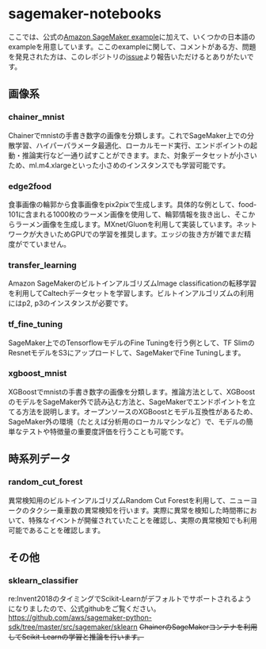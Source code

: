 # sagemaker-notebooks

ここでは、公式の[Amazon SageMaker example](https://github.com/awslabs/amazon-sagemaker-examples)に加えて、いくつかの日本語のexampleを用意しています。ここのexampleに関して、コメントがある方、問題を発見された方は、このレポジトリの[issue](https://github.com/harusametime/sagemaker-notebooks/issues)より報告いただけるとありがたいです。

## 画像系

### chainer_mnist
Chainerでmnistの手書き数字の画像を分類します。これでSageMaker上での分散学習、ハイパーパラメータ最適化、ローカルモード実行、エンドポイントの起動・推論実行など一通り試すことができます。また、対象データセットが小さいため、ml.m4.xlargeといった小さめのインスタンスでも学習可能です。

### edge2food
食事画像の輪郭から食事画像をpix2pixで生成します。具体的な例として、food-101に含まれる1000枚のラーメン画像を使用して、輪郭情報を抜き出し、そこからラーメン画像を生成します。MXnet/Gluonを利用して実装しています。ネットワークが大きいためGPUでの学習を推奨します。エッジの抜き方が雑でまだ精度がでていません。

### transfer_learning
Amazon SageMakerのビルトインアルゴリズムImage classificationの転移学習を利用してCaltechデータセットを学習します。ビルトインアルゴリズムの利用にはp2, p3のインスタンスが必要です。

### tf_fine_tuning
SageMaker上でのTensorflowモデルのFine Tuningを行う例として、TF SlimのResnetモデルをS3にアップロードして、SageMakerでFine Tuningします。

### xgboost_mnist
XGBoostでmnistの手書き数字の画像を分類します。推論方法として、XGBoostのモデルをSageMaker外で読み込む方法と、SageMakerでエンドポイントを立てる方法を説明します。オープンソースのXGBoostとモデル互換性があるため、SageMaker外の環境（たとえば分析用のローカルマシンなど）で、モデルの簡単なテストや特徴量の重要度評価を行うことも可能です。

## 時系列データ

### random_cut_forest
異常検知用のビルトインアルゴリズムRandom Cut Forestを利用して、ニューヨークのタクシー乗車数の異常検知を行います。実際に異常を検知した時間帯において、特殊なイベントが開催されていたことを確認し、実際の異常検知でも利用可能であることを確認します。

## その他

### sklearn_classifier
re:Invent2018のタイミングでScikit-Learnがデフォルトでサポートされるようになりましたので、公式githubをご覧ください。
https://github.com/aws/sagemaker-python-sdk/tree/master/src/sagemaker/sklearn
~~ChainerのSageMakerコンテナを利用してScikit-Learnの学習と推論を行います。~~

